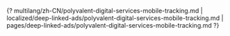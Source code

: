 {? multilang/zh-CN/polyvalent-digital-services-mobile-tracking.md | localized/deep-linked-ads/polyvalent-digital-services-mobile-tracking.md | pages/deep-linked-ads/polyvalent-digital-services-mobile-tracking.md ?}
